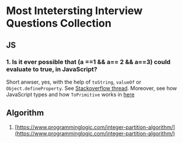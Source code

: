 # Most Intetersting Interview Questions Collection

## JS

### 1. Is it ever possible that (a ==1 && a== 2 && a==3) could evaluate to true, in JavaScript?
Short anwser, yes, with the help of `toString`, `valueOf` or `Object.defineProperty`. See [Stackoverflow thread](https://stackoverflow.com/questions/48270127/can-a-1-a-2-a-3-ever-evaluate-to-true). Moreover, see how JavaScript types and how `ToPrimitive` works in [here](http://2ality.com/2012/01/object-plus-object.html)


## Algorithm

1. [https://www.programminglogic.com/integer-partition-algorithm/](https://www.programminglogic.com/integer-partition-algorithm/)
